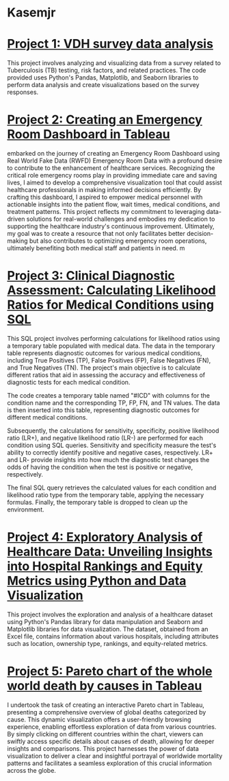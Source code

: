 # Kasemjr
# [Project 1: VDH survey data analysis](https://github.com/Jrkasem/AK_healtcare_data_portfolio/blob/main/AK%20VDH%20survey%20dataanylsis.ipynb)
This project involves analyzing and visualizing data from a survey related to Tuberculosis (TB) testing, risk factors, and related practices. The code provided uses Python's Pandas, Matplotlib, and Seaborn libraries to perform data analysis and create visualizations based on the survey responses.

# [Project 2: Creating an Emergency Room Dashboard in Tableau](https://public.tableau.com/app/profile/ahmed.kasim/viz/AhmedsErvisitDashboard/Dashboard1)
embarked on the journey of creating an Emergency Room Dashboard using Real World Fake Data (RWFD) Emergency Room Data with a profound desire to contribute to the enhancement of healthcare services. Recognizing the critical role emergency rooms play in providing immediate care and saving lives, I aimed to develop a comprehensive visualization tool that could assist healthcare professionals in making informed decisions efficiently. By crafting this dashboard, I aspired to empower medical personnel with actionable insights into the patient flow, wait times, medical conditions, and treatment patterns. This project reflects my commitment to leveraging data-driven solutions for real-world challenges and embodies my dedication to supporting the healthcare industry's continuous improvement. Ultimately, my goal was to create a resource that not only facilitates better decision-making but also contributes to optimizing emergency room operations, ultimately benefiting both medical staff and patients in need. m

# [Project 3: Clinical Diagnostic Assessment: Calculating Likelihood Ratios for Medical Conditions using SQL](https://github.com/Jrkasem/AK_healtcare_data_portfolio/blob/main/sql%20school%20project.sql)
This SQL project involves performing calculations for likelihood ratios using a temporary table populated with medical data. The data in the temporary table represents diagnostic outcomes for various medical conditions, including True Positives (TP), False Positives (FP), False Negatives (FN), and True Negatives (TN). The project's main objective is to calculate different ratios that aid in assessing the accuracy and effectiveness of diagnostic tests for each medical condition.

The code creates a temporary table named "#ICD" with columns for the condition name and the corresponding TP, FP, FN, and TN values. The data is then inserted into this table, representing diagnostic outcomes for different medical conditions.

Subsequently, the calculations for sensitivity, specificity, positive likelihood ratio (LR+), and negative likelihood ratio (LR-) are performed for each condition using SQL queries. Sensitivity and specificity measure the test's ability to correctly identify positive and negative cases, respectively. LR+ and LR- provide insights into how much the diagnostic test changes the odds of having the condition when the test is positive or negative, respectively.

The final SQL query retrieves the calculated values for each condition and likelihood ratio type from the temporary table, applying the necessary formulas. Finally, the temporary table is dropped to clean up the environment.

# [Project 4: Exploratory Analysis of Healthcare Data: Unveiling Insights into Hospital Rankings and Equity Metrics using Python and Data Visualization](https://github.com/Jrkasem/AK_healtcare_data_portfolio/blob/main/jup_notebook_file.ipynb)
This project involves the exploration and analysis of a healthcare dataset using Python's Pandas library for data manipulation and Seaborn and Matplotlib libraries for data visualization. The dataset, obtained from an Excel file, contains information about various hospitals, including attributes such as location, ownership type, rankings, and equity-related metrics.

# [Project 5: Pareto chart of the whole world death by causes in Tableau](https://public.tableau.com/app/profile/ahmed.kasim/viz/paretochartofthewholeworlddeathbycausecbyAhmedKasim/Sheet1)
I undertook the task of creating an interactive Pareto chart in Tableau, presenting a comprehensive overview of global deaths categorized by cause. This dynamic visualization offers a user-friendly browsing experience, enabling effortless exploration of data from various countries. By simply clicking on different countries within the chart, viewers can swiftly access specific details about causes of death, allowing for deeper insights and comparisons. This project harnesses the power of data visualization to deliver a clear and insightful portrayal of worldwide mortality patterns and facilitates a seamless exploration of this crucial information across the globe.













